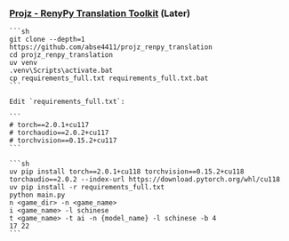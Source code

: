 ### [Projz - RenyPy Translation Toolkit](https://github.com/abse4411/projz_renpy_translation) (Later)

````{tab} From source
```sh
git clone --depth=1 https://github.com/abse4411/projz_renpy_translation
cd projz_renpy_translation
uv venv
.venv\Scripts\activate.bat
cp requirements_full.txt requirements_full.txt.bat
```

Edit `requirements_full.txt`:

```
# torch==2.0.1+cu117
# torchaudio==2.0.2+cu117
# torchvision==0.15.2+cu117
```

```sh
uv pip install torch==2.0.1+cu118 torchvision==0.15.2+cu118 torchaudio==2.0.2 --index-url https://download.pytorch.org/whl/cu118
uv pip install -r requirements_full.txt
python main.py
n <game_dir> -n <game_name>
i <game_name> -l schinese
t <game_name> -t ai -n {model_name} -l schinese -b 4
17 22
```
````